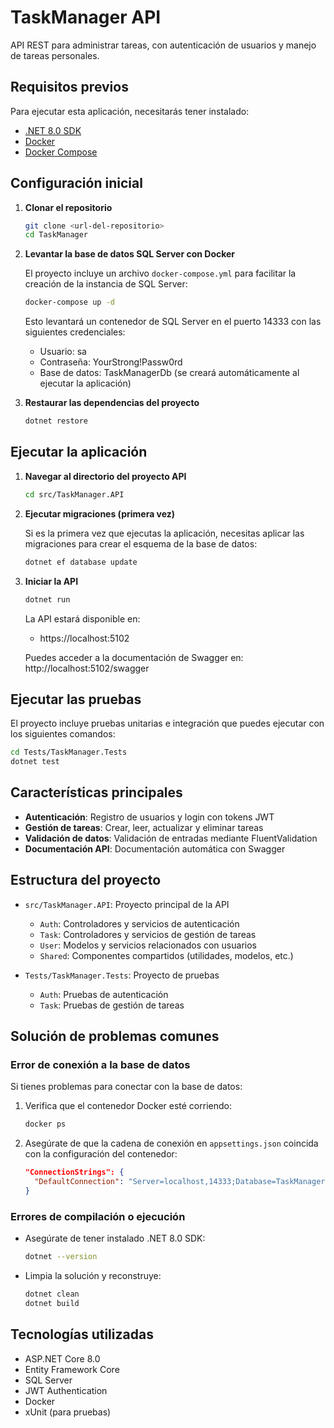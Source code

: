# TaskManager API

API REST para administrar tareas, con autenticación de usuarios y manejo de tareas personales.

## Requisitos previos

Para ejecutar esta aplicación, necesitarás tener instalado:

- [.NET 8.0 SDK](https://dotnet.microsoft.com/download/dotnet/8.0)
- [Docker](https://docs.docker.com/get-docker/)
- [Docker Compose](https://docs.docker.com/compose/install/)

## Configuración inicial

1. **Clonar el repositorio**

   ```bash
   git clone <url-del-repositorio>
   cd TaskManager
   ```

2. **Levantar la base de datos SQL Server con Docker**

   El proyecto incluye un archivo `docker-compose.yml` para facilitar la creación de la instancia de SQL Server:

   ```bash
   docker-compose up -d
   ```

   Esto levantará un contenedor de SQL Server en el puerto 14333 con las siguientes credenciales:
   - Usuario: sa
   - Contraseña: YourStrong!Passw0rd
   - Base de datos: TaskManagerDb (se creará automáticamente al ejecutar la aplicación)

3. **Restaurar las dependencias del proyecto**

   ```bash
   dotnet restore
   ```

## Ejecutar la aplicación

1. **Navegar al directorio del proyecto API**

   ```bash
   cd src/TaskManager.API
   ```

2. **Ejecutar migraciones (primera vez)**

   Si es la primera vez que ejecutas la aplicación, necesitas aplicar las migraciones para crear el esquema de la base de datos:

   ```bash
   dotnet ef database update
   ```

3. **Iniciar la API**

   ```bash
   dotnet run
   ```

   La API estará disponible en: 
   - https://localhost:5102

   Puedes acceder a la documentación de Swagger en: http://localhost:5102/swagger

## Ejecutar las pruebas

El proyecto incluye pruebas unitarias e integración que puedes ejecutar con los siguientes comandos:

```bash
cd Tests/TaskManager.Tests
dotnet test
```

## Características principales

- **Autenticación**: Registro de usuarios y login con tokens JWT
- **Gestión de tareas**: Crear, leer, actualizar y eliminar tareas
- **Validación de datos**: Validación de entradas mediante FluentValidation
- **Documentación API**: Documentación automática con Swagger

## Estructura del proyecto

- `src/TaskManager.API`: Proyecto principal de la API
  - `Auth`: Controladores y servicios de autenticación
  - `Task`: Controladores y servicios de gestión de tareas
  - `User`: Modelos y servicios relacionados con usuarios
  - `Shared`: Componentes compartidos (utilidades, modelos, etc.)

- `Tests/TaskManager.Tests`: Proyecto de pruebas
  - `Auth`: Pruebas de autenticación
  - `Task`: Pruebas de gestión de tareas

## Solución de problemas comunes

### Error de conexión a la base de datos

Si tienes problemas para conectar con la base de datos:

1. Verifica que el contenedor Docker esté corriendo:
   ```bash
   docker ps
   ```

2. Asegúrate de que la cadena de conexión en `appsettings.json` coincida con la configuración del contenedor:
   ```json
   "ConnectionStrings": {
     "DefaultConnection": "Server=localhost,14333;Database=TaskManagerDb;User Id=sa;Password=YourStrong!Passw0rd;TrustServerCertificate=true;"
   }
   ```

### Errores de compilación o ejecución

- Asegúrate de tener instalado .NET 8.0 SDK:
  ```bash
  dotnet --version
  ```

- Limpia la solución y reconstruye:
  ```bash
  dotnet clean
  dotnet build
  ```

## Tecnologías utilizadas

- ASP.NET Core 8.0
- Entity Framework Core
- SQL Server
- JWT Authentication
- Docker
- xUnit (para pruebas) 